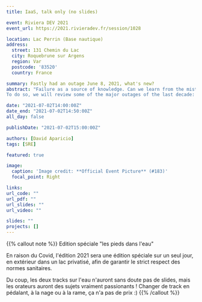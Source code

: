 ```yaml
---
title: IaaS, talk only (no slides) 

event: Riviera DEV 2021
event_url: https://2021.rivieradev.fr/session/1028

location: Lac Perrin (Base nautique)
address:
  street: 131 Chemin du Lac
  city: Roquebrune sur Argens
  region: Var
  postcode: '83520'
  country: France

summary: Fastly had an outage June 8, 2021, what's new?
abstract: "Failure as a source of knowledge. Can we learn from the mistakes of the greatest?
To do so, we will review some of the major outages of the last decade: Github, Google, Amazon, Facebook, Apple, Microsoft, Gitlab or more recently Fastly. Through the reading of the post-mortems of the incidents, we will analyze the root cause, the implementation of the remediation, and extract some good practices"

date: "2021-07-02T14:00:00Z"
date_end: "2021-07-02T14:50:00Z"
all_day: false

publishDate: "2021-07-02T15:00:00Z"

authors: [David Aparicio]
tags: [SRE]

featured: true

image:
  caption: 'Image credit: **Official Event Picture** (#183)'
  focal_point: Right

links:
url_code: ""
url_pdf: ""
url_slides: ""
url_video: ""

slides: ""
projects: []
---
```


{{% callout note %}}
Edition spéciale "les pieds dans l'eau"

En raison du Covid, l'édition 2021 sera une édition spéciale sur un seul jour, en extérieur dans un lac privatisé, afin de garantir le strict respect des normes sanitaires.

Du coup, les deux tracks sur l'eau n'auront sans doute pas de slides, mais les orateurs auront des sujets vraiment passionants ! Changer de track en pédalant, à la nage ou à la rame, ça n'a pas de prix :)
{{% /callout %}}
